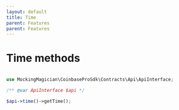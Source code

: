 ```yaml
---
layout: default
title: Time
parent: Features
parent: Features
---
```


# Time methods

```php

use MockingMagician\CoinbaseProSdk\Contracts\Api\ApiInterface;

/** @var ApiInterface $api */

$api->time()->getTime();

```
